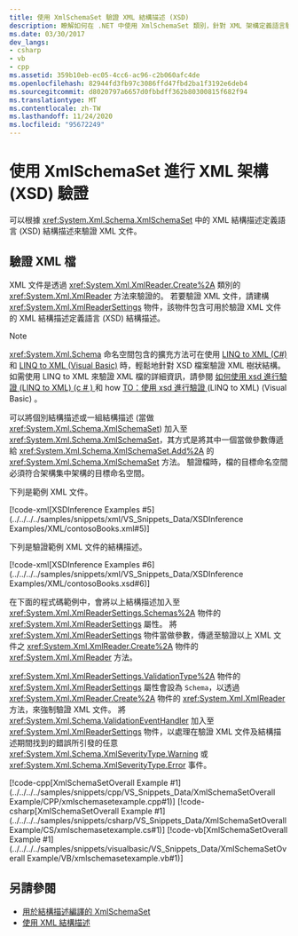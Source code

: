 ```yaml
---
title: 使用 XmlSchemaSet 驗證 XML 結構描述 (XSD)
description: 瞭解如何在 .NET 中使用 XmlSchemaSet 類別，針對 XML 架構定義語言驗證 XML 檔 (XSD) 架構。
ms.date: 03/30/2017
dev_langs:
- csharp
- vb
- cpp
ms.assetid: 359b10eb-ec05-4cc6-ac96-c2b060afc4de
ms.openlocfilehash: 82944fd3fb97c3086ffd47fbd2ba1f3192e6deb4
ms.sourcegitcommit: d8020797a6657d0fbbdff362b80300815f682f94
ms.translationtype: MT
ms.contentlocale: zh-TW
ms.lasthandoff: 11/24/2020
ms.locfileid: "95672249"
---
```

# <a name="xml-schema-xsd-validation-with-xmlschemaset"></a>使用 XmlSchemaSet 進行 XML 架構 (XSD) 驗證

可以根據 <xref:System.Xml.Schema.XmlSchemaSet> 中的 XML 結構描述定義語言 (XSD) 結構描述來驗證 XML 文件。  
  
## <a name="validate-xml-documents"></a>驗證 XML 檔  

 XML 文件是透過 <xref:System.Xml.XmlReader.Create%2A> 類別的 <xref:System.Xml.XmlReader> 方法來驗證的。 若要驗證 XML 文件，請建構 <xref:System.Xml.XmlReaderSettings> 物件，該物件包含可用於驗證 XML 文件的 XML 結構描述定義語言 (XSD) 結構描述。  
  
> [!NOTE]
> <xref:System.Xml.Schema> 命名空間包含的擴充方法可在使用 [LINQ to XML (C#)](../../linq/linq-xml-overview.md) 和 [LINQ to XML (Visual Basic)](../../linq/linq-xml-overview.md) 時，輕鬆地針對 XSD 檔案驗證 XML 樹狀結構。 如需使用 LINQ to XML 來驗證 XML 檔的詳細資訊，請參閱 [如何使用 xsd 進行驗證 (LINQ to XML)  (c # ) ](../../linq/validate-xsd.md) 和 how [TO：使用 xsd 進行驗證 ](../../linq/validate-xsd.md) (LINQ to XML)  (Visual Basic) 。
  
 可以將個別結構描述或一組結構描述 (當做 <xref:System.Xml.Schema.XmlSchemaSet>) 加入至 <xref:System.Xml.Schema.XmlSchemaSet>，其方式是將其中一個當做參數傳遞給 <xref:System.Xml.Schema.XmlSchemaSet.Add%2A> 的 <xref:System.Xml.Schema.XmlSchemaSet> 方法。 驗證檔時，檔的目標命名空間必須符合架構集中架構的目標命名空間。  
  
 下列是範例 XML 文件。  
  
 [!code-xml[XSDInference Examples #5](../../../../samples/snippets/xml/VS_Snippets_Data/XSDInference Examples/XML/contosoBooks.xml#5)]  
  
 下列是驗證範例 XML 文件的結構描述。  
  
 [!code-xml[XSDInference Examples #6](../../../../samples/snippets/xml/VS_Snippets_Data/XSDInference Examples/XML/contosoBooks.xsd#6)]  
  
 在下面的程式碼範例中，會將以上結構描述加入至 <xref:System.Xml.XmlReaderSettings.Schemas%2A> 物件的 <xref:System.Xml.XmlReaderSettings> 屬性。 將 <xref:System.Xml.XmlReaderSettings> 物件當做參數，傳遞至驗證以上 XML 文件之 <xref:System.Xml.XmlReader.Create%2A> 物件的 <xref:System.Xml.XmlReader> 方法。  
  
 <xref:System.Xml.XmlReaderSettings.ValidationType%2A> 物件的 <xref:System.Xml.XmlReaderSettings> 屬性會設為 `Schema`，以透過 <xref:System.Xml.XmlReader.Create%2A> 物件的 <xref:System.Xml.XmlReader> 方法，來強制驗證 XML 文件。 將 <xref:System.Xml.Schema.ValidationEventHandler> 加入至 <xref:System.Xml.XmlReaderSettings> 物件，以處理在驗證 XML 文件及結構描述期間找到的錯誤所引發的任意 <xref:System.Xml.Schema.XmlSeverityType.Warning> 或 <xref:System.Xml.Schema.XmlSeverityType.Error> 事件。  
  
 [!code-cpp[XmlSchemaSetOverall Example #1](../../../../samples/snippets/cpp/VS_Snippets_Data/XmlSchemaSetOverall Example/CPP/xmlschemasetexample.cpp#1)]
 [!code-csharp[XmlSchemaSetOverall Example #1](../../../../samples/snippets/csharp/VS_Snippets_Data/XmlSchemaSetOverall Example/CS/xmlschemasetexample.cs#1)]
 [!code-vb[XmlSchemaSetOverall Example #1](../../../../samples/snippets/visualbasic/VS_Snippets_Data/XmlSchemaSetOverall Example/VB/xmlschemasetexample.vb#1)]  
  
## <a name="see-also"></a>另請參閱

- [用於結構描述編譯的 XmlSchemaSet](xmlschemaset-for-schema-compilation.md)
- [使用 XML 結構描述](working-with-xml-schemas.md)

